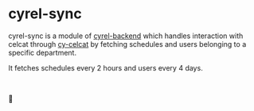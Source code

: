 # cyrel-sync

cyrel-sync is a module of [cyrel-backend](https://github.com/Corpauration/cyrel-backend) which handles interaction with
celcat through [cy-celcat](https://github.com/Corpauration/cy-celcat) by fetching schedules and users belonging to a
specific department.

It fetches schedules every 2 hours and users every 4 days.

&nbsp;
&nbsp;

🧃